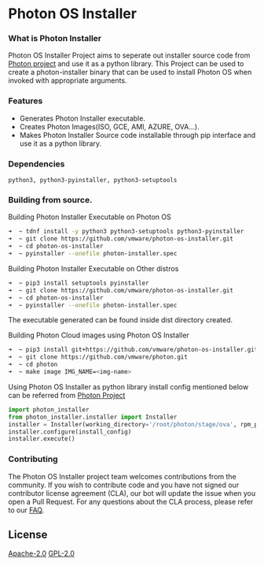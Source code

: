 # Photon OS Installer

### What is Photon Installer

Photon OS Installer Project aims to seperate out installer source code from [Photon project](https://github.com/vmware/photon/tree/master) and use it as a python library. This Project can be used to create a photon-installer binary that can be used to install Photon OS when invoked with appropriate arguments.

### Features

 - Generates Photon Installer executable.
 - Creates Photon Images(ISO, GCE, AMI, AZURE, OVA...).
 - Makes Photon Installer Source code installable through pip interface and use it as a python library.

### Dependencies

 `python3, python3-pyinstaller, python3-setuptools`

### Building from source.

 Building Photon Installer Executable on Photon OS
```bash
➜  ~ tdnf install -y python3 python3-setuptools python3-pyinstaller
➜  ~ git clone https://github.com/vmware/photon-os-installer.git
➜  ~ cd photon-os-installer
➜  ~ pyinstaller --onefile photon-installer.spec
```
 Building Photon Installer Executable on Other distros
```bash
➜  ~ pip3 install setuptools pyinstaller
➜  ~ git clone https://github.com/vmware/photon-os-installer.git
➜  ~ cd photon-os-installer
➜  ~ pyinstaller --onefile photon-installer.spec
```

The executable generated can be found inside dist directory created.

Building Photon Cloud images using Photon OS Installer
```bash
➜  ~ pip3 install git+https://github.com/vmware/photon-os-installer.git
➜  ~ git clone https://github.com/vmware/photon.git
➜  ~ cd photon
➜  ~ make image IMG_NAME=<img-name>
```

Using Photon OS Installer as python library
install config mentioned below can be referred from [Photon Project](https://github.com/vmware/photon/blob/master/support/image-builder/azure/config_azure.json)
```python
import photon_installer
from photon_installer.installer import Installer
installer = Installer(working_directory='/root/photon/stage/ova', rpm_path='/root/photon/stage/RPMS', log_path='/root/photon/stage/LOGS')
installer.configure(install_config)
installer.execute()
```

### Contributing

The Photon OS Installer project team welcomes contributions from the community. If you wish to contribute code and you have not signed our contributor license agreement (CLA), our bot will update the issue when you open a Pull Request. For any questions about the CLA process, please refer to our [FAQ](https://cla.vmware.com/faq).

License
----

[Apache-2.0](https://spdx.org/licenses/Apache-2.0.html)
[GPL-2.0](https://github.com/vmware/photon-os-installer/blob/master/LICENSE-GPL2.0)
